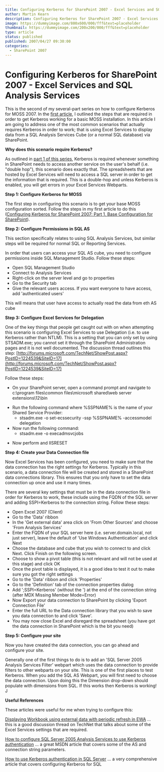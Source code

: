 ```yaml
---
title: Configuring Kerberos for SharePoint 2007 - Excel Services and SQL Analysis Services
author: Martin Kearn
description: Configuring Kerberos for SharePoint 2007 - Excel Services and SQL Analysis Services
image: https://dummyimage.com/800x600/000/fff&text=placeholder
thumbnail: https://dummyimage.com/200x200/000/fff&text=placeholder
type: article
status: published
published: 2007/04/27 09:30:00
categories: 
  - SharePoint 2007
---
```


# Configuring Kerberos for SharePoint 2007 - Excel Services and SQL Analysis Services

This is the second of my several-part series on how to configure Kerberos for MOSS 2007\. In the [first article](http://blogs.msdn.com/martinkearn/archive/2007/04/23/configuring-kerberos-for-sharepoint-2007-part-1-base-configuration-for-sharepoint.aspx), I outlined the steps that are required in order to get Kerberos working for a basic MOSS installation. In this article I am going to address one of the most common scenarios that actually requires Kerberos in order to work; that is using Excel Services to display data from a SQL Analysis Services Cube (or a normal SQL database) via SharePoint.

**Why does this scenario require Kerberos?**

As outlined in [part 1 of this series](http://blogs.msdn.com/martinkearn/archive/2007/04/23/configuring-kerberos-for-sharepoint-2007-part-1-base-configuration-for-sharepoint.aspx), Kerberos is required whenever something in SharePoint needs to access another service on the user's behalf (i.e. "double hop"), this scenario does exactly that. The spreadsheets that are hosted by Excel Services will need to access a SQL server in order to get the information that is required. This is a double-hop and unless Kerberos is enabled, you will get errors in your Excel Services Webparts.

**Step 1: Configure Kerberos for MOSS**

The first step in configuring this scenario is to get your base MOSS configuration sorted. Follow the steps in my first article to do this ([Configuring Kerberos for SharePoint 2007: Part 1, Base Configuration for SharePoint](http://blogs.msdn.com/martinkearn/archive/2007/04/23/configuring-kerberos-for-sharepoint-2007-part-1-base-configuration-for-sharepoint.aspx)).

**Step 2: Configure Permissions in SQL AS**

This section specifically relates to using SQL Analysis Services, but similar steps will be required for normal SQL or Reporting Services.

In order that users can access your SQL AS cube, you need to configure permissions inside SQL Management Studio. Follow these steps:

*   Open SQL Management Studio
*   Connect to Analysis Services
*   Right-click on the server level and go to properties
*   Go to the Security tab
*   Give the relevant users access. If you want everyone to have access, add 'authenticated users'

This will means that user have access to actually read the data from eth AS cube

**Step 3: Configure Excel Services for Delegation**

One of the key things that people get caught out with on when attempting this scenario is configuring Excel Services to use Delegation (i.e. to use Kerberos rather than NTLM). This is a setting that you can only set by using STSADM.exe; you cannot set it through the SharePoint Administration pages and it is not well documented. The discussion thread outlines this step: [http://forums.microsoft.com/TechNet/ShowPost.aspx?PostID=1224539&SiteID=17](http://forums.microsoft.com/TechNet/ShowPost.aspx?PostID=1224539&SiteID=17)

Follow these steps:

*   On your SharePoint server, open a command prompt and navigate to c:\program files\common files\microsoft shared\web server extensions\12\bin
*   <div>Run the following command where %SSPNAME% is the name of your Shared Service Provider:</div>

    *   stsadm.exe -o set-ecssecurity -ssp %SSPNAME% -accessmodel delegation
*   <div>Now run the following command:</div>

    *   stsadm.exe -o execadmsvcjobs
*   Now perform and IISRESET

**Step 4: Create your Data Connection file**

Now Excel Services has been configured, you need to make sure that the data connection has the right settings for Kerberos. Typically in this scenario, a data connection file will be created and stored in a SharePoint data connections library. This ensures that you only have to set the data connection up once and use it many times.

There are several key settings that must be in the data connection file in order for Kerberos to work, these include using the FQDN of the SQL server and adding SSPI=Kerberos to the connection string. Follow these steps:

*   Open Excel 2007 (Client)
*   Go to the 'Data' ribbon
*   In the 'Get external data' area click on 'From Other Sources' and choose 'From Analysis Services'
*   Enter the FQDN of your SQL server here (i.e. server.domain.local, not just server), leave the default of 'Use Windows Authentication' and click Next
*   Choose the database and cube that you wish to connect to and click Next. Click Finish on the following screen.
*   Choose to show a pivot table (this is not relevant and will not be used at this stage) and click OK
*   Once the pivot table is displayed, it is a good idea to test it out to make sure you got the right settings
*   Go to the 'Data' ribbon and click 'Properties'
*   Go to the 'Definition' tab of the connection properties dialog
*   Add ';SSPI=Kerberos' (without the ') at the end of the connection string (after MDX Missing Member Mode=Error)
*   Now Export your data connection to SharePoint by clicking 'Export Connection File'
*   Enter the full URL to the Data connection library that you wish to save you data connection to and click 'Save'.
*   <div>You may now close Excel and disregard the spreadsheet (you have got the data connection in SharePoint which is the bit you need)</div>

**Step 5: Configure your site**

Now you have created the data connection, you can go ahead and configure your site.

Generally one of the first things to do is to add an 'SQL Server 2005 Analysis Services Filter' webpart which uses the data connection to provide filters to other webparts on your site. This is one of the first places to test Kerberos. When you add the SQL AS Webpart, you will first need to choose the data connection. Upon doing this the Dimension drop-down should populate with dimensions from SQL. If this works then Kerberos is working! J

**Useful References**

These articles were useful for me when trying to configure this:

[Displaying Workbook using external data with periodic refresh in EWA](http://forums.microsoft.com/TechNet/ShowPost.aspx?PostID=1224539&SiteID=17http://forums.microsoft.com/TechNet/ShowPost.aspx?PostID=1224539&SiteID=17) ... this is a good discussion thread on TechNet that talks about some of the Excel Services settings that are required.

[How to configure SQL Server 2005 Analysis Services to use Kerberos authentication](http://support.microsoft.com/kb/917409) ... a great MSDN article that covers some of the AS and connection string parameters.

[How to use Kerberos authentication in SQL Server](http://support.microsoft.com/kb/319723/) ... a very comprehensive article that covers configuring Kerberos for SQL
